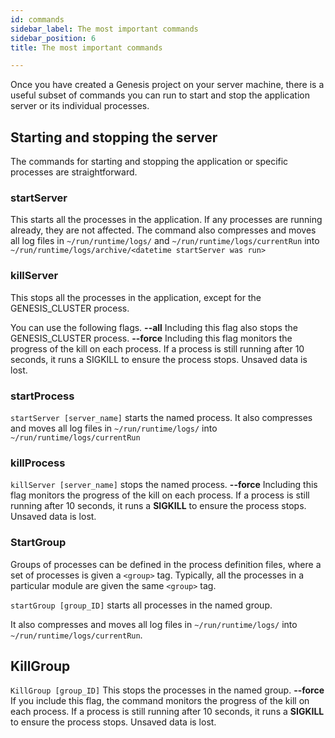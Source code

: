 ```yaml
---
id: commands
sidebar_label: The most important commands
sidebar_position: 6
title: The most important commands

---
```

Once you have created a Genesis project on your server machine, there is a useful subset of commands you can run to start and stop the application server or its individual processes.

## Starting and stopping the server

The commands for starting and stopping the application or specific processes are straightforward.

### startServer

This starts all the processes in the application. If any processes are running already, they are not affected.
The command also compresses and moves all log files in `~/run/runtime/logs/` and `~/run/runtime/logs/currentRun` into `~/run/runtime/logs/archive/<datetime startServer was run>`

### killServer

This stops all the processes in the application, except for the GENESIS_CLUSTER process.

You can use the following flags.
**--all**
Including this flag also stops the GENESIS_CLUSTER process.
**--force**
Including this flag monitors the progress of the kill on each process. If a process is still running after 10 seconds, it runs a SIGKILL to ensure the process stops. Unsaved data is lost.

### startProcess

`startServer [server_name]`  starts the named process.
It also compresses and moves all log files in `~/run/runtime/logs/` into `~/run/runtime/logs/currentRun`

### killProcess

`killServer [server_name]`  stops the named process.
**--force**
Including this flag monitors the progress of the kill on each process. If a process is still running after 10 seconds, it runs a **SIGKILL** to ensure the process stops. Unsaved data is lost.

### StartGroup

Groups of processes can be defined in the process definition files, where a set of processes is given a `<group>` tag. Typically, all the processes in a particular module are given the same `<group>` tag.

`startGroup [group_ID]` starts all processes in the named group.

It also compresses and moves all log files in `~/run/runtime/logs/` into `~/run/runtime/logs/currentRun`.

## KillGroup

`KillGroup [group_ID]`
This stops the processes in the named group.
**--force** If you include this flag, the command monitors the progress of the kill on each process. If a process is still running after 10 seconds, it runs a **SIGKILL** to ensure the process stops. Unsaved data is lost.